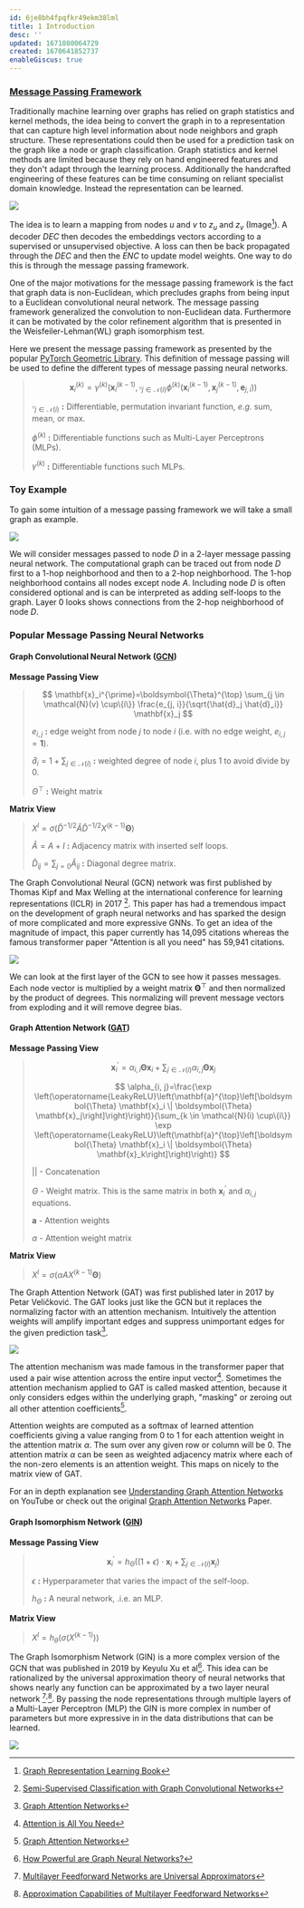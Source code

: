 ```yaml
---
id: 6je8bh4fpqfkr49ekm38lml
title: 1 Introduction
desc: ''
updated: 1671080064729
created: 1670641852737
enableGiscus: true
---
```

### [Message Passing Framework](https://pytorch-geometric.readthedocs.io/en/latest/notes/create_gnn.html)
Traditionally machine learning over graphs has relied on graph statistics and kernel methods, the idea being to convert the graph in to a representation that can capture high level information about node neighbors and graph structure. These representations could then be used for a prediction task on the graph like a node or graph classification. Graph statistics and kernel methods are limited because they rely on hand engineered features and they don't adapt through the learning process. Additionally the handcrafted engineering of these features can be time consuming on reliant specialist domain knowledge. Instead the representation can be learned.

![](/assets/images/1-introduction.md.node-embedding-learning-WL-Hamilton.png)

The idea is to learn a mapping from nodes $u$ and $v$ to $z_u$ and $z_v$ (Image[^1]). A decoder $DEC$ then decodes the embeddings vectors according to a supervised or unsupervised objective. A loss can then be back propagated through the $DEC$ and then the $ENC$ to update model weights. One way to do this is through the message passing framework.

One of the major motivations for the message passing framework is the fact that graph data is non-Euclidean, which precludes graphs from being input to a Euclidean convolutional neural network. The message passing framework generalized the convolution to non-Euclidean data. Furthermore it can be motivated by the color refinement algorithm that is presented in the Weisfeiler-Lehman(WL) graph isomorphism test.

[^1]: [Graph Representation Learning Book](https://www.cs.mcgill.ca/~wlh/grl_book/)

Here we present the message passing framework as presented by the popular [PyTorch Geometric Library](https://pytorch-geometric.readthedocs.io/en/latest/index.html). This definition of message passing will be used to define the different types of message passing neural networks.

> $$
> \mathbf{x}_i^{(k)}=\gamma^{(k)}\left(\mathbf{x}_i^{(k-1)}, \square_{j \in \mathcal{N}(i)} \phi^{(k)}\left(\mathbf{x}_i^{(k-1)}, \mathbf{x}_j^{(k-1)}, \mathbf{e}_{j, i}\right)\right)
> $$
>
> $\square_{j \in \mathcal{N}(i)}$ **:** Differentiable, permutation invariant function, *e.g.* sum, mean, or max.
>
> $\phi^{(k)}$ **:** Differentiable functions such as Multi-Layer Perceptrons (MLPs).
>
> $\gamma^{(k)}$ **:** Differentiable functions such MLPs.

### Toy Example

To gain some intuition of a message passing framework we will take a small graph as example.

![](./assets/drawio/Message-Passing-Framework.drawio.png)

We will consider messages passed to node $D$ in a 2-layer message passing neural network. The computational graph can be traced out from node $D$ first to a 1-hop neighborhood and then to a 2-hop neighborhood. The 1-hop neighborhood contains all nodes except node $A$. Including node $D$ is often considered optional and is can be interpreted as adding self-loops to the graph. Layer 0 looks shows connections from the 2-hop neighborhood of node $D$.

### Popular Message Passing Neural Networks

#### Graph Convolutional Neural Network ([GCN](https://pytorch-geometric.readthedocs.io/en/latest/modules/nn.html#torch_geometric.nn.conv.GCNConv))

**Message Passing View**
> $$
> \mathbf{x}_i^{\prime}=\boldsymbol{\Theta}^{\top} \sum_{j \in \mathcal{N}(v) \cup\{i\}} \frac{e_{j, i}}{\sqrt{\hat{d}_j \hat{d}_i}} \mathbf{x}_j
> $$
>
> $e_{i,j}$ **:** edge weight from node $j$ to node $i$ (i.e. with no edge weight, $e_{i,j} = \mathbf{1}$).
>
> $\hat{d}_{i} = 1 + \sum_{j \in \mathcal{N}(i)}$ **:** weighted degree of node $i$, plus 1 to avoid divide by 0.
>
> $\Theta^{\top}$ **:** Weight matrix

**Matrix View**
> $X^l = \sigma(\hat{D}^{-1/2}\hat{A}\hat{D}^{-1/2}X^{(k-1)}\boldsymbol{\Theta})$
>
> $\hat{A} = A + I$ **:** Adjacency matrix with inserted self loops.
>
> $\hat{D}_{ij} = \sum_{j=0}\hat{A}_{ij}$ **:** Diagonal degree matrix.

The Graph Convolutional Neural (GCN) network was first published by Thomas Kipf and Max Welling at the international conference for learning representations (ICLR) in 2017 [^2]. This paper has had a tremendous impact on the development of graph neural networks and has sparked the design of more complicated and more expressive GNNs. To get an idea of the magnitude of impact, this paper currently has 14,095 citations whereas the famous transformer paper "Attention is all you need" has 59,941 citations.

[^2]: [Semi-Supervised Classification with Graph Convolutional Networks](https://arxiv.org/abs/1609.02907)

![](./assets/drawio/GCN.drawio.png)

We can look at the first layer of the GCN to see how it passes messages. Each node vector is multiplied by a weight matrix $\boldsymbol{\Theta}^{\top}$ and then normalized by the product of degrees. This normalizing will prevent message vectors from exploding and it will remove degree bias.

####  Graph Attention Network ([GAT](https://pytorch-geometric.readthedocs.io/en/latest/modules/nn.html#torch_geometric.nn.conv.GATConv))

**Message Passing View**
> $$
> \mathbf{x}_i^{\prime}=\alpha_{i, i} \boldsymbol{\Theta} \mathbf{x}_i+\sum_{j \in \mathcal{N}(i)} \alpha_{i, j} \boldsymbol{\Theta} \mathbf{x}_j
> $$
>
> $$
> \alpha_{i, j}=\frac{\exp \left(\operatorname{LeakyReLU}\left(\mathbf{a}^{\top}\left[\boldsymbol{\Theta} \mathbf{x}_i \| \boldsymbol{\Theta} \mathbf{x}_j\right]\right)\right)}{\sum_{k \in \mathcal{N}(i) \cup\{i\}} \exp \left(\operatorname{LeakyReLU}\left(\mathbf{a}^{\top}\left[\boldsymbol{\Theta} \mathbf{x}_i \| \boldsymbol{\Theta} \mathbf{x}_k\right]\right)\right)}
> $$
>
> $||$ - Concatenation
>
> $\Theta$ - Weight matrix. This is the same matrix in both $\mathbf{x}^{\prime}_i$ and $\alpha_{i,j}$ equations.
>
> $\mathbf{a}$ - Attention weights
>
> $\alpha$ - Attention weight matrix

**Matrix View**
> $X^l = \sigma(\alpha AX^{(k-1)}\boldsymbol{\Theta})$

<!-- CHECK is it theta transpose? check size. -->

The Graph Attention Network (GAT) was first published later in 2017 by Petar Veličković. The GAT looks just like the GCN but it replaces the normalizing factor with an attention mechanism. Intuitively the attention weights will amplify important edges and suppress unimportant edges for the given prediction task[^3].

![](./assets/drawio/GAT.drawio.png)

The attention mechanism was made famous in the transformer paper that used a pair wise attention across the entire input vector[^4]. Sometimes the attention mechanism applied to GAT is called masked attention, because it only considers edges within the underlying graph, "masking" or zeroing out all other attention coefficients[^3].

[^3]: [Graph Attention Networks](https://arxiv.org/abs/1710.10903)

[^4]: [Attention is All You Need](https://proceedings.neurips.cc/paper/2017/hash/3f5ee243547dee91fbd053c1c4a845aa-Abstract.html)


Attention weights are computed as a softmax of learned attention coefficients giving a value ranging from 0 to 1 for each attention weight in the attention matrix $\alpha$. The sum over any given row or column will be 0. The attention matrix $\alpha$ can be seen as weighted adjacency matrix where each of the non-zero elements is an attention weight. This maps on nicely to the matrix view of GAT.

For an in depth explanation see [Understanding Graph Attention Networks](https://www.youtube.com/watch?v=A-yKQamf2Fc) on YouTube or check out the original [Graph Attention Networks](https://arxiv.org/abs/1710.10903) Paper.

<!-- - It was later revised in 2018 -->

#### Graph Isomorphism Network ([GIN](https://pytorch-geometric.readthedocs.io/en/latest/modules/nn.html#torch_geometric.nn.conv.GINConv))

**Message Passing View**
> $$
> \mathbf{x}_i^{\prime}=h_{\Theta}\left((1+\epsilon) \cdot \mathbf{x}_i+\sum_{j \in \mathcal{N}(i)} \mathbf{x}_j\right)
> $$
>
> $\epsilon$ **:** Hyperparameter that varies the impact of the self-loop.
>
> $h_{\Theta}$ **:** A neural network, .i.e. an MLP.


**Matrix View**
>$X^l = h_{\theta}(\sigma(X^{(k-1)}))$

The Graph Isomorphism Network (GIN) is a more complex version of the GCN that was published in 2019 by Keyulu Xu et al[^5]. This idea can be rationalized by the universal approximation theory of neural networks that shows nearly any function can be approximated by a two layer neural network [^6]$^,$[^7]. By passing the node representations through multiple layers of a Multi-Layer Perceptron (MLP) the GIN is more complex in number of parameters but more expressive in in the data distributions that can be learned.

[^5]:[How Powerful are Graph Neural Networks?](https://arxiv.org/pdf/1810.00826.pdf)
[^6]:[Multilayer Feedforward Networks are Universal Approximators](https://www.sciencedirect.com/science/article/abs/pii/0893608089900208)
[^7]:[Approximation Capabilities of Multilayer Feedforward Networks](https://www.sciencedirect.com/science/article/pii/089360809190009T)

![](./assets/drawio/GIN.drawio.png)

